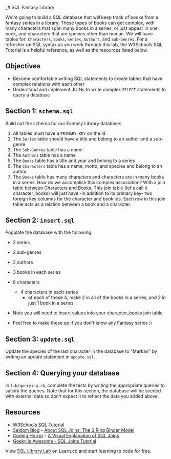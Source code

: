 _# SQL Fantasy Library

We're going to build a SQL database that will keep track of books from a fantasy
series in a library. These types of books can get complex, with many characters
that span many books in a series, or just appear in one book, and characters
that are species other than human. We will have tables for: `Characters`,
`Books`, `Series`, `Authors`, and `Sub-Genres`. For a refresher on SQL syntax as
you work through this lab, the W3Schools SQL Tutorial is a helpful reference, as
well as the resources listed below.

## Objectives

* Become comfortable writing SQL statements to create tables that have complex
  relations with each other
* Understand and implement JOINs to write complex `SELECT` statements to query a
  database

## Section 1: `schema.sql`

Build out the schema for our Fantasy Library database:

1. All tables must have a `PRIMARY KEY` on the id
2. The `Series` table should have a title and belong to an author and a sub-genre
3. The `Sub-Genres` table has a name
4. The `Authors` table has a name
5. The `Books` table has a title and year and belong to a series
6. The `Characters` table has a name, motto, and species and belong to an author
7. The `Books` table has many characters and characters are in many books in a series.
   How do we accomplish this complex association? With a join table between
   Characters and Books. This join table (let's call it character_books) will
   just have -in addition to its primary key- two foreign key columns for the
   character and book ids. Each row in this join table acts as a relation
   between a book and a character.

## Section 2: `insert.sql`

Populate the database with the following:

* 2 series
* 2 sub-genres
* 2 authors
* 3 books in each series
* 8 characters
  * 4 characters in each series
    * of each of those 4, make 2 in all of the books in a series, and 2 in just
      1 book in a series
* Note you will need to insert values into your character_books join table

* Feel free to make these up if you don't know any Fantasy series :)

## Section 3: `update.sql`

Update the species of the last character in the database to "Martian" by writing
an update statement in `update.sql`.

## Section 4: Querying your database

In `lib/querying.rb`, complete the tests by writing the appropriate queries to
satisfy the queries. Note that for this section, the database will be seeded
with external data so don't expect it to reflect the data you added above.

## Resources

* [W3Schools SQL Tutorial](http://www.w3schools.com/sql/)
* [Seldom Blog](http://blog.seldomatt.com/blog/2012/10/17/about-sql-joins-the-3-ring-binder-model/) - [About SQL Joins: The 3 Ring Binder Model](http://blog.seldomatt.com/blog/2012/10/17/about-sql-joins-the-3-ring-binder-model/)
* [Coding Horror](http://blog.codinghorror.com/) - [A Visual Explanation of SQL Joins](http://blog.codinghorror.com/a-visual-explanation-of-sql-joins/)
* [Geeky is Awesome - SQL Joins Tutorial](https://geekyisawesome.blogspot.com/2011/03/sql-joins-tutorial.html)

<p class='util--hide'>View <a href='https://learn.co/lessons/sql-library-lab'>SQL Library Lab</a> on Learn.co and start learning to code for free.</p>
